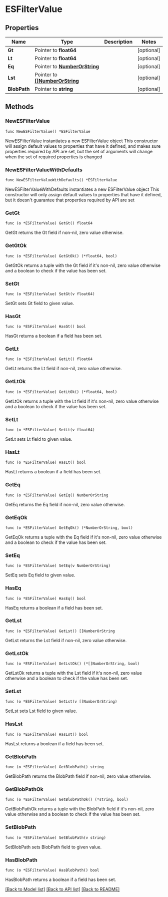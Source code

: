 # ESFilterValue

## Properties

Name | Type | Description | Notes
------------ | ------------- | ------------- | -------------
**Gt** | Pointer to **float64** |  | [optional] 
**Lt** | Pointer to **float64** |  | [optional] 
**Eq** | Pointer to [**NumberOrString**](NumberOrString.md) |  | [optional] 
**Lst** | Pointer to [**[]NumberOrString**](NumberOrString.md) |  | [optional] 
**BlobPath** | Pointer to **string** |  | [optional] 

## Methods

### NewESFilterValue

`func NewESFilterValue() *ESFilterValue`

NewESFilterValue instantiates a new ESFilterValue object
This constructor will assign default values to properties that have it defined,
and makes sure properties required by API are set, but the set of arguments
will change when the set of required properties is changed

### NewESFilterValueWithDefaults

`func NewESFilterValueWithDefaults() *ESFilterValue`

NewESFilterValueWithDefaults instantiates a new ESFilterValue object
This constructor will only assign default values to properties that have it defined,
but it doesn't guarantee that properties required by API are set

### GetGt

`func (o *ESFilterValue) GetGt() float64`

GetGt returns the Gt field if non-nil, zero value otherwise.

### GetGtOk

`func (o *ESFilterValue) GetGtOk() (*float64, bool)`

GetGtOk returns a tuple with the Gt field if it's non-nil, zero value otherwise
and a boolean to check if the value has been set.

### SetGt

`func (o *ESFilterValue) SetGt(v float64)`

SetGt sets Gt field to given value.

### HasGt

`func (o *ESFilterValue) HasGt() bool`

HasGt returns a boolean if a field has been set.

### GetLt

`func (o *ESFilterValue) GetLt() float64`

GetLt returns the Lt field if non-nil, zero value otherwise.

### GetLtOk

`func (o *ESFilterValue) GetLtOk() (*float64, bool)`

GetLtOk returns a tuple with the Lt field if it's non-nil, zero value otherwise
and a boolean to check if the value has been set.

### SetLt

`func (o *ESFilterValue) SetLt(v float64)`

SetLt sets Lt field to given value.

### HasLt

`func (o *ESFilterValue) HasLt() bool`

HasLt returns a boolean if a field has been set.

### GetEq

`func (o *ESFilterValue) GetEq() NumberOrString`

GetEq returns the Eq field if non-nil, zero value otherwise.

### GetEqOk

`func (o *ESFilterValue) GetEqOk() (*NumberOrString, bool)`

GetEqOk returns a tuple with the Eq field if it's non-nil, zero value otherwise
and a boolean to check if the value has been set.

### SetEq

`func (o *ESFilterValue) SetEq(v NumberOrString)`

SetEq sets Eq field to given value.

### HasEq

`func (o *ESFilterValue) HasEq() bool`

HasEq returns a boolean if a field has been set.

### GetLst

`func (o *ESFilterValue) GetLst() []NumberOrString`

GetLst returns the Lst field if non-nil, zero value otherwise.

### GetLstOk

`func (o *ESFilterValue) GetLstOk() (*[]NumberOrString, bool)`

GetLstOk returns a tuple with the Lst field if it's non-nil, zero value otherwise
and a boolean to check if the value has been set.

### SetLst

`func (o *ESFilterValue) SetLst(v []NumberOrString)`

SetLst sets Lst field to given value.

### HasLst

`func (o *ESFilterValue) HasLst() bool`

HasLst returns a boolean if a field has been set.

### GetBlobPath

`func (o *ESFilterValue) GetBlobPath() string`

GetBlobPath returns the BlobPath field if non-nil, zero value otherwise.

### GetBlobPathOk

`func (o *ESFilterValue) GetBlobPathOk() (*string, bool)`

GetBlobPathOk returns a tuple with the BlobPath field if it's non-nil, zero value otherwise
and a boolean to check if the value has been set.

### SetBlobPath

`func (o *ESFilterValue) SetBlobPath(v string)`

SetBlobPath sets BlobPath field to given value.

### HasBlobPath

`func (o *ESFilterValue) HasBlobPath() bool`

HasBlobPath returns a boolean if a field has been set.


[[Back to Model list]](../README.md#documentation-for-models) [[Back to API list]](../README.md#documentation-for-api-endpoints) [[Back to README]](../README.md)


